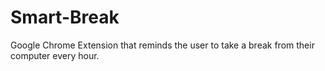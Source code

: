 # Smart-Break
Google Chrome Extension that reminds the user to take a break from their computer every hour.
